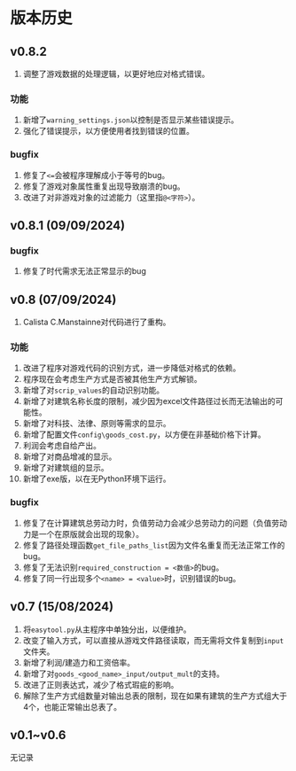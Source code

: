 # 版本历史

## v0.8.2

1. 调整了游戏数据的处理逻辑，以更好地应对格式错误。

### 功能
1. 新增了`warning_settings.json`以控制是否显示某些错误提示。
2. 强化了错误提示，以方便使用者找到错误的位置。

### bugfix
1. 修复了`<=`会被程序理解成小于等号的bug。
2. 修复了游戏对象属性重复出现导致崩溃的bug。
3. 改进了对非游戏对象的过滤能力（这里指`@<字符>`）。

## v0.8.1 (09/09/2024)

### bugfix
1. 修复了时代需求无法正常显示的bug

## v0.8 (07/09/2024)

1. Calista C.Manstainne对代码进行了重构。

### 功能
1. 改进了程序对游戏代码的识别方式，进一步降低对格式的依赖。
2. 程序现在会考虑生产方式是否被其他生产方式解锁。
3. 新增了对`scrip_values`的自动识别功能。
4. 新增了对建筑名称长度的限制，减少因为excel文件路径过长而无法输出的可能性。
5. 新增了对科技、法律、原则等需求的显示。
6. 新增了配置文件`config\goods_cost.py`，以方便在非基础价格下计算。
7. 利润会考虑自给产出。
8. 新增了对商品增减的显示。
9. 新增了对建筑组的显示。
10. 新增了exe版，以在无Python环境下运行。

### bugfix
1. 修复了在计算建筑总劳动力时，负值劳动力会减少总劳动力的问题（负值劳动力是一个在原版就会出现的现象）。
2. 修复了路径处理函数`get_file_paths_list`因为文件名重复而无法正常工作的bug。
3. 修复了无法识别`required_construction = <数值>`的bug。
4. 修复了同一行出现多个`<name> = <value>`时，识别错误的bug。

## v0.7 (15/08/2024)

1. 将`easytool.py`从主程序中单独分出，以便维护。
2. 改变了输入方式，可以直接从游戏文件路径读取，而无需将文件复制到`input`文件夹。
3. 新增了利润/建造力和工资倍率。
4. 新增了对`goods_<good_name>_input/output_mult`的支持。
5. 改进了正则表达式，减少了格式瑕疵的影响。
6. 解除了生产方式组数量对输出总表的限制，现在如果有建筑的生产方式组大于4个，也能正常输出总表了。

## v0.1~v0.6
无记录
